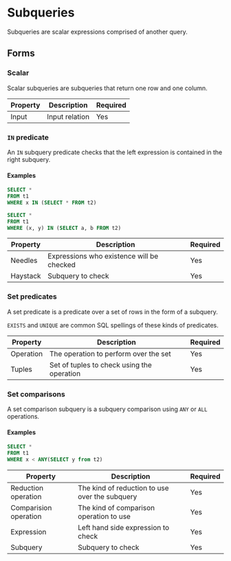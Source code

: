 # Subqueries

Subqueries are scalar expressions comprised of another query.

## Forms

### Scalar

Scalar subqueries are subqueries that return one row and one column.

| Property | Description    | Required |
| -------- | -------------- | -------- |
| Input    | Input relation | Yes      |

### `IN` predicate

An `IN` subquery predicate checks that the left expression is contained in the
right subquery.

#### Examples

```sql
SELECT *
FROM t1
WHERE x IN (SELECT * FROM t2)
```

```sql
SELECT *
FROM t1
WHERE (x, y) IN (SELECT a, b FROM t2)
```

| Property | Description                               | Required |
| -------- | ----------------------------------------- | -------- |
| Needles  | Expressions who existence will be checked | Yes      |
| Haystack | Subquery to check                         | Yes      |

### Set predicates

A set predicate is a predicate over a set of rows in the form of a subquery.

`EXISTS` and `UNIQUE` are common SQL spellings of these kinds of predicates.

| Property  | Description                                | Required |
| --------- | ------------------------------------------ | -------- |
| Operation | The operation to perform over the set      | Yes      |
| Tuples    | Set of tuples to check using the operation | Yes      |

### Set comparisons

A set comparison subquery is a subquery comparison using `ANY` or `ALL` operations.

#### Examples

```sql
SELECT *
FROM t1
WHERE x < ANY(SELECT y from t2)
```

| Property              | Description                                    | Required |
| --------------------- | ---------------------------------------------- | -------- |
| Reduction operation   | The kind of reduction to use over the subquery | Yes      |
| Comparision operation | The kind of comparison operation to use        | Yes      |
| Expression            | Left hand side expression to check             | Yes      |
| Subquery              | Subquery to check                              | Yes      |
